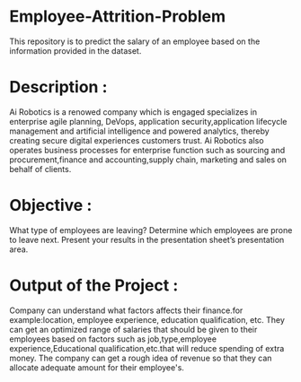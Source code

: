 # Employee-Attrition-Problem
This repository is to predict the salary of an employee based on the information provided in the dataset.

# Description :
Ai Robotics is a renowed company which is engaged specializes in enterprise agile planning, DeVops, application security,application lifecycle management and artificial intelligence and powered analytics, thereby creating secure digital experiences customers trust.
Ai Robotics also operates business processes for enterprise function such as sourcing and procurement,finance and accounting,supply chain, marketing and sales on behalf of clients.

# Objective :
What type of employees are leaving? Determine which employees are prone to leave next. Present your results in the presentation sheet’s presentation area.

# Output of the Project :
Company can understand what factors affects their finance.for example:location, employee experience, education qualification, etc.
They can get an optimized range of salaries that should be given to their employees based on factors such as job,type,employee experience,Educational qualification,etc.that will reduce spending of extra money.
The company can get a rough idea of revenue so that they can allocate adequate amount for their employee's.



